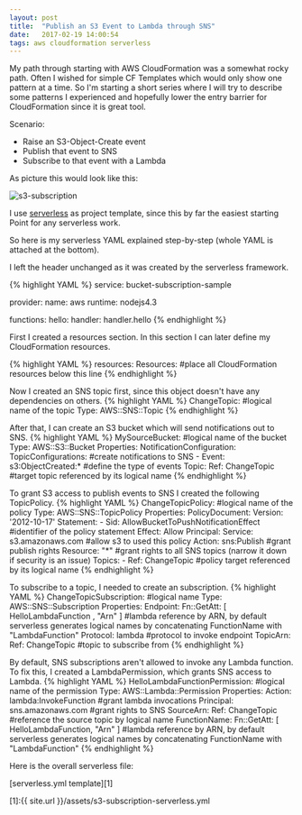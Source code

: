 ```yaml
---
layout: post
title:  "Publish an S3 Event to Lambda through SNS"
date:   2017-02-19 14:00:54
tags: aws cloudformation serverless
---
```

My path through starting with AWS CloudFormation was a somewhat rocky path. Often I wished for simple CF Templates which would only show one pattern at a time. So I'm starting a short series where I will try to describe some patterns I experienced and hopefully lower the entry barrier for CloudFormation since it is great tool.

Scenario:
* Raise an S3-Object-Create event
* Publish that event to SNS
* Subscribe to that event with a Lambda

As picture this would look like this:

![s3-subscription](/assets/s3-subscription.png)

I use [serverless](https://serverless.com/) as project template, since this by far the easiest starting Point for any serverless work.

So here is my serverless YAML explained step-by-step (whole YAML is attached at the bottom).

I left the header unchanged as it was created by the serverless framework.

{% highlight YAML %}
service: bucket-subscription-sample

provider:
  name: aws
  runtime: nodejs4.3

functions:
  hello:
    handler: handler.hello
{% endhighlight %}

First I created a resources section. In this section I can later define my CloudFormation resources.

{% highlight YAML %}
resources:
  Resources:
#place all CloudFormation resources below this line
{% endhighlight %}

Now I created an SNS topic first, since this object doesn't have any dependencies on others.
{% highlight YAML %}
ChangeTopic: #logical name of the topic
  Type: AWS::SNS::Topic
{% endhighlight %}

After that, I can create an S3 bucket which will send notifications out to SNS.
{% highlight YAML %}
MySourceBucket: #logical name of the bucket
  Type: AWS::S3::Bucket
  Properties:
    NotificationConfiguration:
      TopicConfigurations: #create notifications to SNS
        - Event: s3:ObjectCreated:* #define the type of events
          Topic:
            Ref: ChangeTopic #target topic referenced by its logical name
{% endhighlight %}

To grant S3 access to publish events to SNS I created the following TopicPolicy.
{% highlight YAML %}
ChangeTopicPolicy: #logical name of the policy
  Type: AWS::SNS::TopicPolicy
  Properties:
    PolicyDocument:
      Version: '2012-10-17'
      Statement:
      - Sid: AllowBucketToPushNotificationEffect #identifier of the policy statement
        Effect: Allow
        Principal:
          Service: s3.amazonaws.com #allow s3 to used this policy
        Action: sns:Publish #grant publish rights
        Resource: "*" #grant rights to all SNS topics (narrow it down if security is an issue)
    Topics:
    - Ref: ChangeTopic #policy target referenced by its logical name
{% endhighlight %}

To subscribe to a topic, I needed to create an subscription.
{% highlight YAML %}
ChangeTopicSubscription: #logical name
  Type: AWS::SNS::Subscription
  Properties:
    Endpoint:
      Fn::GetAtt: [ HelloLambdaFunction , "Arn" ] #lambda reference by ARN, by default serverless generates logical names by concatenating FunctionName with "LambdaFunction"
    Protocol: lambda #protocol to invoke endpoint
    TopicArn:
      Ref: ChangeTopic #topic to subscribe from
{% endhighlight %}

By default, SNS subscriptions aren't allowed to invoke any Lambda function. To fix this, I created a LambdaPermission, which grants SNS access to Lambda.
{% highlight YAML %}
HelloLambdaFunctionPermission: #logical name of the permission
  Type: AWS::Lambda::Permission
  Properties:
    Action: lambda:InvokeFunction #grant lambda invocations
    Principal: sns.amazonaws.com #grant rights to SNS
    SourceArn:
      Ref: ChangeTopic #reference the source topic by logical name
    FunctionName:
      Fn::GetAtt: [ HelloLambdaFunction, "Arn" ] #lambda reference by ARN, by default serverless generates logical names by concatenating FunctionName with "LambdaFunction"
{% endhighlight %}

Here is the overall serverless file:

[serverless.yml template][1]

[1]:{{ site.url }}/assets/s3-subscription-serverless.yml
